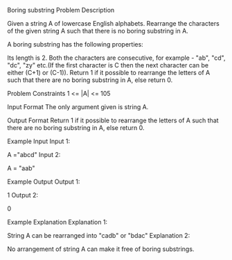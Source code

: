 Boring substring
Problem Description

Given a string A of lowercase English alphabets. Rearrange the characters of the given string A such that there is no boring substring in A.

A boring substring has the following properties:

Its length is 2.
Both the characters are consecutive, for example - "ab", "cd", "dc", "zy" etc.(If the first character is C then the next character can be either (C+1) or (C-1)).
Return 1 if it possible to rearrange the letters of A such that there are no boring substring in A, else return 0.



Problem Constraints
1 <= |A| <= 105



Input Format
The only argument given is string A.



Output Format
Return 1 if it possible to rearrange the letters of A such that there are no boring substring in A, else return 0.



Example Input
Input 1:

A ="abcd"
Input 2:

A = "aab"


Example Output
Output 1:

1
Output 2:

0


Example Explanation
Explanation 1:

String A can be rearranged into "cadb" or "bdac"
Explanation 2:

No arrangement of string A can make it free of boring substrings.
